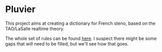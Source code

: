 # Pluvier

This project aims at creating a dictionary for French steno, based on the TAO/LaSalle realtime theory.

The whole set of rules can be found [here](https://gist.github.com/Vermoot/80f40a00d06f291a85f2543e7e2870ee). I suspect there might be some gaps that will need to be filled, but we'll see how that goes.
